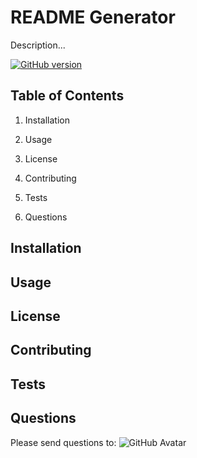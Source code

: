 # README Generator

Description...

[![GitHub version](https://badge.fury.io/gh/hermanjohn2%2FREADME-Generator.svg)](https://github.com/hermanjohn2/README-Generator)

## Table of Contents

1. Installation

2. Usage

3. License

4. Contributing

5. Tests

6. Questions

## Installation

## Usage

## License

## Contributing

## Tests

## Questions

Please send questions to:
![GitHub Avatar](https://avatars0.githubusercontent.com/u/57771371?v=4)
